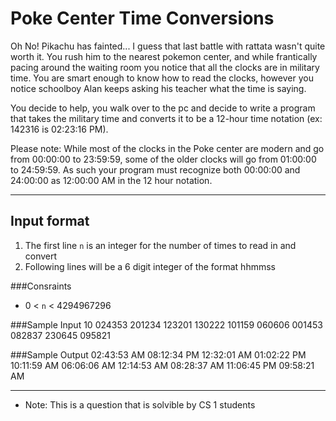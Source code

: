 # Poke Center Time Conversions

Oh No! Pikachu has fainted... I guess that last battle with rattata wasn't quite worth it. You
rush him to the nearest pokemon center, and while frantically pacing around the waiting room
you notice that all the clocks are in military time. You are smart enough to know how to read 
the clocks, however you notice schoolboy Alan keeps asking his teacher what the time is saying.

You decide to help, you walk over to the pc and decide to write a program that takes the military
time and converts it to be a 12-hour time notation (ex: 142316 is 02:23:16 PM). 

Please note: While most of the clocks in the Poke center are modern and go from 00:00:00 to 23:59:59, 
some of the older clocks will go from 01:00:00 to 24:59:59. As such your program must recognize
both 00:00:00 and 24:00:00 as 12:00:00 AM in the 12 hour notation.

------------------------

## Input format

1. The first line `n` is an integer for the number of times to read in and convert
2. Following lines will be a 6 digit integer of the format hhmmss

###Consraints
- 0 < `n` < 4294967296

###Sample Input
	10
	024353
	201234
	123201
	130222
	101159
	060606
	001453
	082837
	230645
	095821

###Sample Output
	02:43:53 AM
	08:12:34 PM
	12:32:01 AM
	01:02:22 PM
	10:11:59 AM
	06:06:06 AM
	12:14:53 AM
	08:28:37 AM
	11:06:45 PM
	09:58:21 AM

------------------------

- Note: This is a question that is solvible by CS 1 students